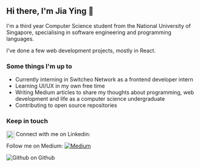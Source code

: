 ## Hi there, I'm Jia Ying 👋

<!--
**C-likethis123/C-likethis123** is a ✨ _special_ ✨ repository because its `README.md` (this file) appears on your GitHub profile.

Here are some ideas to get you started:

- 🔭 I’m currently working on ...
- 🌱 I’m currently learning ...
- 👯 I’m looking to collaborate on ...
- 🤔 I’m looking for help with ...
- 💬 Ask me about ...
- 📫 How to reach me: ...
- 😄 Pronouns: ...
- ⚡ Fun fact: ...
-->

I'm a third year Computer Science student from the National University of Singapore, specialising in software engineering and programming languages.

I've done a few web development projects, mostly in React.

### Some things I'm up to
- Currently interning in Switcheo Network as a frontend developer intern
- Learning UI/UX in my own free time
- Writing Medium articles to share my thoughts about programming, web development and life as a computer science undergraduate
- Contributing to open source repositories

### Keep in touch

Connect with me on Linkedin: 
<a href="https://linkedin.com/in/iampavangandhi">
  <img align="left" alt="Pavan's Linkdein" width="22px" src="https://cdn.jsdelivr.net/npm/simple-icons@v3/icons/linkedin.svg" />
</a>

Follow me on Medium: [![Medium](https://github-readme-medium.vercel.app/?username=C-likethis123)](https://medium.com/@chowjiaying211)

![Github](https://img.shields.io/github/followers/C-likethis123?label=Follow%20me%21&style=social) on Github
